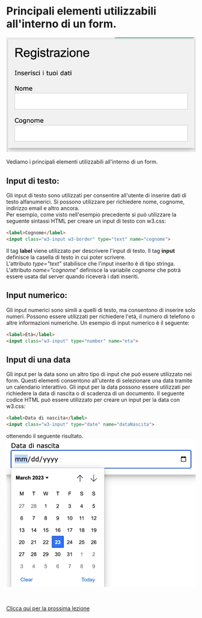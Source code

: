 # Principali elementi utilizzabili all'interno di un form.

![esempio form](./img03_form01.png)

Vediamo i principali elementi utilizzabili all'interno di un form.

## Input di testo:
Gli input di testo sono utilizzati per consentire all'utente di inserire dati di testo alfanumerici. Si possono utilizzare per richiedere nome, cognome, indirizzo email e altro ancora.<br/>
Per esempio, come visto nell'esempio precedente si può utilizzare la seguente sintassi HTML per creare un input di testo con w3.css:

```html
<label>Cognome</label>
<input class="w3-input w3-border" type="text" name="cognome">
```
Il tag **label** viene utilizzato per descrivere l'input di testo. Il tag **input** definisce la casella di testo in cui poter scrivere.<br/>
L'attributo _type="text"_ stabilisce che l'input inserito è di tipo stringa. <br/>
L'attributo _name="cognome"_ definisce la variabile _cognome_ che potrà essere usata dal server quando riceverà i dati inseriti.

## Input numerico:
Gli input numerici sono simili a quelli di testo, ma consentono di inserire solo numeri. Possono essere utilizzati per richiedere l'età, il numero di telefono o altre informazioni numeriche. Un esempio di input numerico è il seguente:
```html
<label>Età</label>
<input class="w3-input" type="number" name="eta">
```
## Input di una data
Gli input per la data sono un altro tipo di input che può essere utilizzato nei form. Questi elementi consentono all'utente di selezionare una data tramite un calendario interattivo. Gli input per la data possono essere utilizzati per richiedere la data di nascita o di scadenza di un documento. Il seguente codice HTML può essere utilizzato per creare un input per la data con w3.css:

```html
<label>Data di nascita</label>
<input class="w3-input" type="date" name="dataNascita">
```
ottenendo il seguente risultato.
![esempio form](./img04_formData01.png)

<br/>

[Clicca qui per la prossima lezione](./doc04_form_pwd.md)

